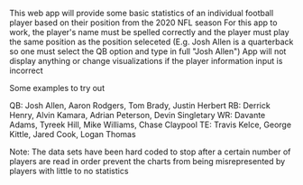 This web app will provide some basic statistics of an individual football player based on their position from the 2020 NFL season
For this app to work, the player's name must be spelled correctly and the player must play the same position as the position seleceted (E.g. Josh Allen is a quarterback so one must select the QB option and type in full "Josh Allen")
App will not display anything or change visualizations if the player information input is incorrect

Some examples to try out

QB: Josh Allen, Aaron Rodgers, Tom Brady, Justin Herbert
RB: Derrick Henry, Alvin Kamara, Adrian Peterson, Devin Singletary
WR: Davante Adams, Tyreek Hill, Mike Williams, Chase Claypool
TE: Travis Kelce, George Kittle, Jared Cook, Logan Thomas

Note: The data sets have been hard coded to stop after a certain number of players are read in order prevent the charts from being misrepresented by players with little to no statistics